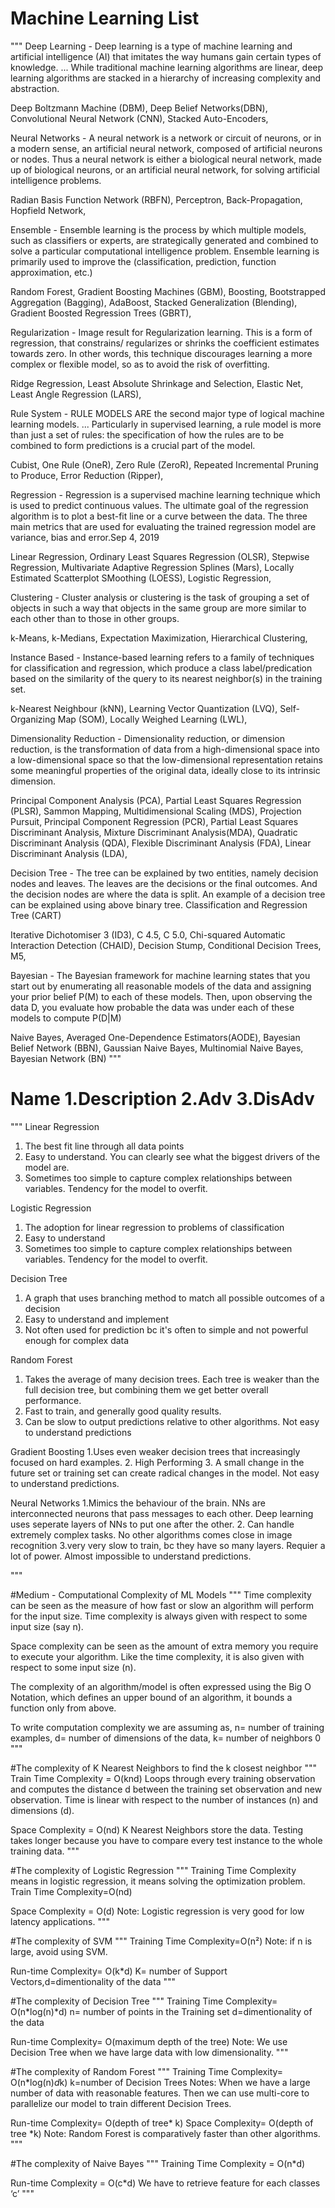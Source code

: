 # Machine Learning List
"""
Deep Learning - Deep learning is a type of machine learning and artificial intelligence (AI) that imitates the way humans gain certain types of knowledge. ... While traditional machine learning algorithms are linear, deep learning algorithms are stacked in a hierarchy of increasing complexity and abstraction.

  Deep Boltzmann Machine (DBM),
  Deep Belief Networks(DBN),
  Convolutional Neural Network (CNN),
  Stacked Auto-Encoders,

Neural Networks - A neural network is a network or circuit of neurons, or in a modern sense, an artificial neural network, composed of artificial neurons or nodes. Thus a neural network is either a biological neural network, made up of biological neurons, or an artificial neural network, for solving artificial intelligence problems.

  Radian Basis Function Network (RBFN),
  Perceptron,
  Back-Propagation,
  Hopfield Network,

Ensemble - Ensemble learning is the process by which multiple models, such as classifiers or experts, are strategically generated and combined to solve a particular computational intelligence problem. Ensemble learning is primarily used to improve the (classification, prediction, function approximation, etc.)

  Random Forest,
  Gradient Boosting Machines (GBM),
  Boosting,
  Bootstrapped Aggregation (Bagging),
  AdaBoost,
  Stacked Generalization (Blending),
  Gradient Boosted Regression Trees (GBRT),

Regularization - Image result for Regularization learning. This is a form of regression, that constrains/ regularizes or shrinks the coefficient estimates towards zero. In other words, this technique discourages learning a more complex or flexible model, so as to avoid the risk of overfitting.

  Ridge Regression,
  Least Absolute Shrinkage and Selection,
  Elastic Net,
  Least Angle Regression (LARS),

Rule System - RULE MODELS ARE the second major type of logical machine learning models. ... Particularly in supervised learning, a rule model is more than just a set of rules: the specification of how the rules are to be combined to form predictions is a crucial part of the model.

  Cubist,
  One Rule (OneR),
  Zero Rule (ZeroR),
  Repeated Incremental Pruning to Produce,
  Error Reduction (Ripper),

Regression - Regression is a supervised machine learning technique which is used to predict continuous values. The ultimate goal of the regression algorithm is to plot a best-fit line or a curve between the data. The three main metrics that are used for evaluating the trained regression model are variance, bias and error.Sep 4, 2019

  Linear Regression,
  Ordinary Least Squares Regression (OLSR),
  Stepwise Regression,
  Multivariate Adaptive Regression Splines (Mars),
  Locally Estimated Scatterplot SMoothing (LOESS),
  Logistic Regression,
  
Clustering - Cluster analysis or clustering is the task of grouping a set of objects in such a way that objects in the same group are more similar to each other than to those in other groups.

  k-Means,
  k-Medians,
  Expectation Maximization,
  Hierarchical Clustering,

Instance Based - Instance-based learning refers to a family of techniques for classification and regression, which produce a class label/predication based on the similarity of the query to its nearest neighbor(s) in the training set.

  k-Nearest Neighbour (kNN),
  Learning Vector Quantization (LVQ),
  Self-Organizing Map (SOM),
  Locally Weighed Learning (LWL),

Dimensionality Reduction - Dimensionality reduction, or dimension reduction, is the transformation of data from a high-dimensional space into a low-dimensional space so that the low-dimensional representation retains some meaningful properties of the original data, ideally close to its intrinsic dimension.

  Principal Component Analysis (PCA),
  Partial Least Squares Regression (PLSR),
  Sammon Mapping,
  Multidimensional Scaling (MDS),
  Projection Pursuit,
  Principal Component Regression (PCR),
  Partial Least Squares Discriminant Analysis,
  Mixture Discriminant Analysis(MDA),
  Quadratic Discriminant Analysis (QDA),
  Flexible Discriminant Analysis (FDA),
  Linear Discriminant Analysis (LDA),

Decision Tree - The tree can be explained by two entities, namely decision nodes and leaves. The leaves are the decisions or the final outcomes. And the decision nodes are where the data is split. An example of a decision tree can be explained using above binary tree.  Classification and Regression Tree (CART)

  Iterative Dichotomiser 3 (ID3),
  C 4.5,
  C 5.0,
  Chi-squared Automatic Interaction Detection (CHAID),
  Decision Stump,
  Conditional Decision Trees,
  M5,
  
Bayesian - The Bayesian framework for machine learning states that you start out by enumerating all reasonable models of the data and assigning your prior belief P(M) to each of these models. Then, upon observing the data D, you evaluate how probable the data was under each of these models to compute P(D|M)

  Naive Bayes,
  Averaged One-Dependence Estimators(AODE),
  Bayesian Belief Network (BBN),
  Gaussian Naive Bayes,
  Multinomial Naive Bayes,
  Bayesian Network (BN)
"""

# Name 1.Description 2.Adv 3.DisAdv
"""
Linear Regression
1. The best fit line through all data points
2. Easy to understand. You can clearly see what the biggest drivers of the model are.
3. Sometimes too simple to capture complex relationships between variables. Tendency for the model to overfit.

Logistic Regression
1. The adoption for linear regression to problems of classification
2. Easy to understand
3. Sometimes too simple to capture complex relationships between variables. Tendency for the model to overfit.

Decision Tree
1. A graph that uses branching method to match all possible outcomes of a decision
2. Easy to understand and implement
3. Not often used for prediction bc it's often to simple and not powerful enough for complex data

Random Forest
1. Takes the average of many decision trees. Each tree is weaker than the full decision tree, but combining them we get better overall performance.
2. Fast to train, and generally good quality results.
3. Can be slow to output predictions relative to other algorithms. Not easy to understand predictions

Gradient Boosting
1.Uses even weaker decision trees that increasingly focused on hard examples.
2. High Performing
3. A small change in the future set or training set can create radical changes in the model. Not easy to understand predictions.

Neural Networks
1.Mimics the behaviour of the brain. NNs are interconnected neurons that pass messages to each other. Deep learning uses seperate layers of NNs to put one after the other.
2. Can handle extremely complex tasks. No other algorithms comes close in image recognition
3.very very slow to train, bc they have so many layers. Requier a lot of power. Almost impossible to understand predictions.

"""

#Medium - Computational Complexity of ML Models
"""
Time complexity can be seen as the measure of how fast or slow an algorithm will perform for the input size. Time complexity is always given with respect to some input size (say n).

Space complexity can be seen as the amount of extra memory you require to execute your algorithm. Like the time complexity, it is also given with respect to some input size (n).

The complexity of an algorithm/model is often expressed using the Big O Notation, which defines an upper bound of an algorithm, it bounds a function only from above.

To write computation complexity we are assuming as,
n= number of training examples, 
d= number of dimensions of the data,
k= number of neighbors
0
"""

#The complexity of K Nearest Neighbors to find the k closest neighbor
"""
Train Time Complexity = O(knd)
Loops through every training observation and computes the distance d between the training set observation and new observation.
Time is linear with respect to the number of instances (n) and dimensions (d).

Space Complexity = O(nd)
K Nearest Neighbors store the data.
Testing takes longer because you have to compare every test instance to the whole training data.
"""

#The complexity of Logistic Regression
"""
Training Time Complexity means in logistic regression, it means solving the optimization problem.
Train Time Complexity=O(nd)

Space Complexity = O(d)
Note: Logistic regression is very good for low latency applications.
"""

#The complexity of SVM
"""
Training Time Complexity=O(n²)
Note: if n is large, avoid using SVM.

Run-time Complexity= O(k*d)
K= number of Support Vectors,d=dimentionality of the data
"""

#The complexity of Decision Tree
"""
Training Time Complexity= O(n*log(n)*d)
n= number of points in the Training set
d=dimentionality of the data

Run-time Complexity= O(maximum depth of the tree)
Note: We use Decision Tree when we have large data with low dimensionality.
"""

#The complexity of Random Forest
"""
Training Time Complexity= O(n*log(n)*d*k)
k=number of Decision Trees
Notes: When we have a large number of data with reasonable features. Then we can use multi-core to parallelize our model to train different Decision Trees.

Run-time Complexity= O(depth of tree* k)
Space Complexity= O(depth of tree *k)
Note: Random Forest is comparatively faster than other algorithms.
"""

#The complexity of Naive Bayes
"""
Training Time Complexity = O(n*d)

Run-time Complexity = O(c*d)
We have to retrieve feature for each classes ‘c’
"""



